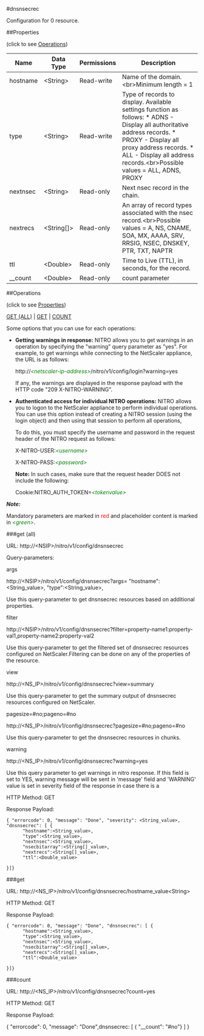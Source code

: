 #dnsnsecrec

Configuration for 0 resource.


##Properties 
<span>(click to see [Operations](#operations))</span>


<table><thead><tr><th>Name</th><th> Data Type</th><th> Permissions</th><th>Description</th></tr></thead><tbody><tr><td>hostname</td><td>&lt;String></td><td>Read-write</td><td>Name of the domain.&lt;br>Minimum length = 1</td><tr><tr><td>type</td><td>&lt;String></td><td>Read-write</td><td>Type of records to display. Available settings function as follows: * ADNS - Display all authoritative address records. * PROXY - Display all proxy address records. * ALL - Display all address records.&lt;br>Possible values = ALL, ADNS, PROXY</td><tr><tr><td>nextnsec</td><td>&lt;String></td><td>Read-only</td><td>Next nsec record in the chain.</td><tr><tr><td>nextrecs</td><td>&lt;String[]></td><td>Read-only</td><td>An array of record types associated with the nsec record.&lt;br>Possible values = A, NS, CNAME, SOA, MX, AAAA, SRV, RRSIG, NSEC, DNSKEY, PTR, TXT, NAPTR</td><tr><tr><td>ttl</td><td>&lt;Double></td><td>Read-only</td><td>Time to Live (TTL), in seconds, for the record.</td><tr><tr><td>__count</td><td>&lt;Double></td><td>Read-only</td><td>count parameter</td><tr></tbody></table>
##Operations 
<span>(click to see [Properties](#properties))</span>


[GET (ALL)](#get-(all)) | [GET](#get) | [COUNT](#count)


Some options that you can use for each operations:
<ul><li><p><b>Getting warnings in response:</b> NITRO allows you to get warnings in an operation by specifying the "warning" query parameter as "yes". For example, to get warnings while connecting to the NetScaler appliance, the URL is as follows:</p><p>http://<span style="color:green;font-style:italic;">&lt;netscaler-ip-address&gt;</span>/nitro/v1/config/login?warning=yes</p><p>If any, the warnings are displayed in the response payload with the HTTP code "209 X-NITRO-WARNING".</p></li><li><p><b>Authenticated access for individual NITRO operations:</b> NITRO allows you to logon to the NetScaler appliance to perform individual operations. You can use this option instead of creating a NITRO session (using the login object) and then using that session to perform all operations,</p><p>To do this, you must specify the username and password in the request header of the NITRO request as follows:</p><p>X-NITRO-USER:<span style="color:green;font-style:italic;">&lt;username&gt;</span></p><p>X-NITRO-PASS:<span style="color:green;font-style:italic;">&lt;password&gt;</span></p><p><b>Note:</b> In such cases, make sure that the request header DOES not include the following:</p><p>Cookie:NITRO_AUTH_TOKEN=<span style="color:green;font-style:italic;">&lt;tokenvalue&gt;</span></p></li></ul>



***Note:*** 
Mandatory parameters are marked in <span style="color:#FF0000;">red</span> and placeholder content is marked in <span style="color:green;font-style:italic">&lt;green&gt;</span>.

###get (all)



URL: http://&lt;NSIP&gt;/nitro/v1/config/dnsnsecrec
Query-parameters:
args
http://&lt;NSIP&gt;/nitro/v1/config/dnsnsecrec?args=      "hostname":&lt;String_value&gt;,      "type":&lt;String_value&gt;,
Use this query-parameter to get dnsnsecrec resources based on additional properties.


filter
http://&lt;NSIP&gt;/nitro/v1/config/dnsnsecrec?filter=property-name1:property-val1,property-name2:property-val2
Use this query-parameter to get the filtered set of dnsnsecrec resources configured on NetScaler.Filtering can be done on any of the properties of the resource.


view
http://&lt;NS_IP&gt;/nitro/v1/config/dnsnsecrec?view=summary
Use this query-parameter to get the summary output of dnsnsecrec resources configured on NetScaler.


pagesize=#no;pageno=#no
http://&lt;NS_IP&gt;/nitro/v1/config/dnsnsecrec?pagesize=#no;pageno=#no
Use this query-parameter to get the dnsnsecrec resources in chunks.


warning
http://&lt;NS_IP&gt;/nitro/v1/config/dnsnsecrec?warning=yes
Use this query parameter to get warnings in nitro response. If this field is set to YES, warning message will be sent in 'message' field and 'WARNING' value is set in severity field of the response in case there is a



HTTP Method: GET
Response Payload: ```{ "errorcode": 0, "message": "Done", "severity": <String_value>, "dnsnsecrec": [ {      "hostname":<String_value>,      "type":<String_value>,      "nextnsec":<String_value>,      "nsecbitarray":<String[]_value>,      "nextrecs":<String[]_value>,      "ttl":<Double_value>}]}```



###get



URL: http://&lt;NS_IP&gt;/nitro/v1/config/dnsnsecrec/hostname_value&lt;String&gt;
HTTP Method: GET
Response Payload: ```{ "errorcode": 0, "message": "Done", "dnsnsecrec": [ {      "hostname":<String_value>,      "type":<String_value>,      "nextnsec":<String_value>,      "nsecbitarray":<String[]_value>,      "nextrecs":<String[]_value>,      "ttl":<Double_value>}]}```



###count



URL: http://&lt;NS_IP&gt;/nitro/v1/config/dnsnsecrec?count=yes
HTTP Method: GET
Response Payload: 
{ "errorcode": 0, "message": "Done",dnsnsecrec: [ { "__count": "#no"} ] }


